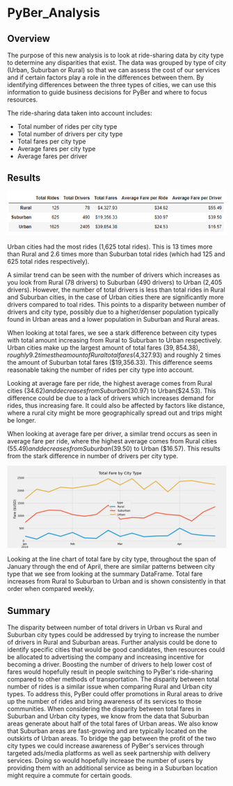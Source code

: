 # PyBer_Analysis

## Overview 
The purpose of this new analysis is to look at ride-sharing data by city type to determine any disparities that exist. The data was grouped by type of city (Urban, Suburban or Rural) so that we can assess the cost of our services and if certain factors play a role in the differences between them. By identifying differences between the three types of cities, we can use this information to guide business decisions for PyBer and where to focus resources. 

The ride-sharing data taken into account includes:
- Total number of rides per city type
- Total number of drivers per city type
- Total fares per city type
- Average fares per city type
- Average fares per driver


## Results

![Summary_df](https://github.com/Aleahkita/PyBer_Analysis/blob/main/summary_ride_share_df.png)

Urban cities had the most rides (1,625 total rides). This is 13 times more than Rural and 2.6 times more than Suburban total rides (which had 125 and 625 total rides respectively). 

A similar trend can be seen with the number of drivers which increases as you look from Rural (78 drivers) to Suburban (490 drivers) to Urban (2,405 drivers). However, the number of total drivers is less than total rides in Rural and Suburban cities, in the case of Urban cities there are significantly more drivers compared to toal rides. This points to a disparity between number of drivers and city type, possibly due to a higher/denser population typically found in Urban areas and a lower population in Suburban and Rural areas.

When looking at total fares, we see a stark difference between city types with total amount increasing from Rural to Suburban to Urban respectively. Urban cities make up the largest amount of total fares ($39,854.38), roughly 9.2 times the amount of Rural total fares ($4,327.93) and roughly 2 times the amount of Suburban total fares ($19,356.33). This difference seems reasonable taking the number of rides per city type into account.

Looking at average fare per ride, the highest average comes from Rural cities ($34.62) and decreases from Suburban ($30.97) to Urban($24.53). This difference could be due to a lack of drivers which increases demand for rides, thus increasing fare. It could also be affected by factors like distance, where a rural city might be more geographically spread out and trips might be longer.

When looking at average fare per driver, a similar trend occurs as seen in average fare per ride, where the highest average comes from Rural cities ($55.49) and decreases from Suburban ($39.50) to Urban ($16.57). This results from the stark difference in number of drivers per city type.



![Line_Chart](https://github.com/Aleahkita/PyBer_Analysis/blob/main/Analysis/PyBer_fare_summary.png)

Looking at the line chart of total fare by city type, throughout the span of January through the end of April, there are similar patterns between city type that we see from looking at the summary DataFrame. Total fare increases from Rural to Suburban to Urban and is shown consistently in that order when compared weekly. 


## Summary

The disparity between number of total drivers in Urban vs Rural and Suburban city types could be addressed by trying to increase the number of drivers in Rural and Suburban areas. Further analysis could be done to identify specific cities that would be good candidates, then resources could be allocated to advertising the company and increasing incentive for becoming a driver. Boosting the number of drivers to help lower cost of fares would hopefully result in people switching to PyBer's ride-sharing compared to other methods of transportation. 
The disparity between total number of rides is a similar issue when comparing Rural and Urban city types. To address this, PyBer could offer promotions in Rural areas to drive up the number of rides and bring awareness of its services to those communities. 
When considering the disparity between total fares in Suburban and Urban city types, we know from the data that Suburban areas generate about half of the total fares of Urban areas. We also know that Suburban areas are fast-growing and are typically located on the outskirts of Urban areas. To bridge the gap between the profit of the two city types we could increase awareness of PyBer's services through targeted ads/media platforms as well as seek partnership with delivery services. Doing so would hopefully increase the number of users by providing them with an additional service as being in a Suburban location might require a commute for certain goods. 
